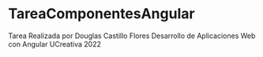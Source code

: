# TareaComponentesAngular
Tarea Realizada por Douglas Castillo Flores
Desarrollo de Aplicaciones Web con Angular
UCreativa 2022
